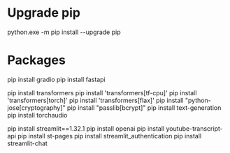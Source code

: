 # Upgrade pip
python.exe -m pip install --upgrade pip

# Packages
pip install gradio
pip install fastapi

pip install transformers
pip install 'transformers[tf-cpu]'
pip install 'transformers[torch]'
pip install 'transformers[flax]'
pip install "python-jose[cryptography]"
pip install "passlib[bcrypt]"
pip install text-generation
pip install torchaudio

pip install streamlit==1.32.1
pip install openai
pip install youtube-transcript-api
pip install st-pages
pip install streamlit_authentication
pip install streamlit-chat